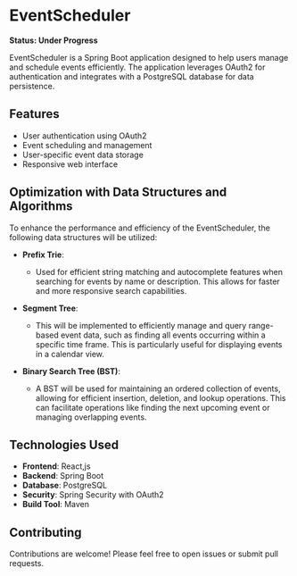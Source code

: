# EventScheduler

**Status: Under Progress**

EventScheduler is a Spring Boot application designed to help users manage and schedule events efficiently. The application leverages OAuth2 for authentication and integrates with a PostgreSQL database for data persistence.

## Features

- User authentication using OAuth2
- Event scheduling and management
- User-specific event data storage
- Responsive web interface

## Optimization with Data Structures and Algorithms

To enhance the performance and efficiency of the EventScheduler, the following data structures will be utilized:

- **Prefix Trie**: 
  - Used for efficient string matching and autocomplete features when searching for events by name or description. This allows for faster and more responsive search capabilities.

- **Segment Tree**: 
  - This will be implemented to efficiently manage and query range-based event data, such as finding all events occurring within a specific time frame. This is particularly useful for displaying events in a calendar view.

- **Binary Search Tree (BST)**: 
  - A BST will be used for maintaining an ordered collection of events, allowing for efficient insertion, deletion, and lookup operations. This can facilitate operations like finding the next upcoming event or managing overlapping events.
  
## Technologies Used
- **Frontend**: React,js
- **Backend**: Spring Boot
- **Database**: PostgreSQL
- **Security**: Spring Security with OAuth2
- **Build Tool**: Maven

## Contributing

Contributions are welcome! Please feel free to open issues or submit pull requests.

